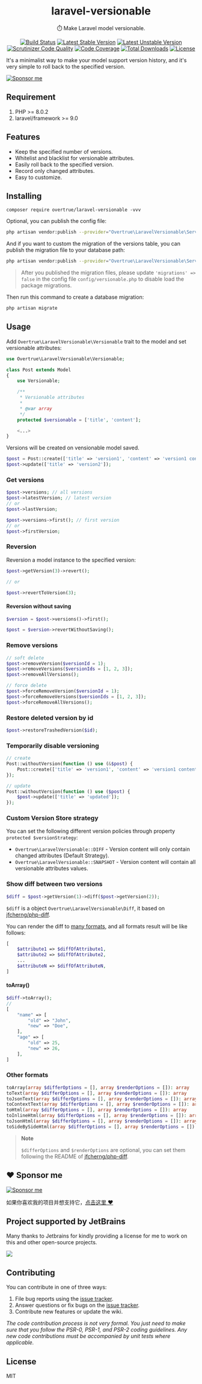 <h1 align="center"> laravel-versionable </h1>

<p align="center"> ⏱️ Make Laravel model versionable.</p>

<p align="center">
<a href="https://github.com/overtrue/laravel-versionable/actions"><img src="https://github.com/overtrue/laravel-versionable/workflows/CI/badge.svg" alt="Build Status"></a>
<a href="https://packagist.org/packages/overtrue/laravel-versionable"><img src="https://poser.pugx.org/overtrue/laravel-versionable/v/stable.svg" alt="Latest Stable Version"></a>
<a href="https://packagist.org/packages/overtrue/laravel-versionable"><img src="https://poser.pugx.org/overtrue/laravel-versionable/v/unstable.svg" alt="Latest Unstable Version"></a>
<a href="https://scrutinizer-ci.com/g/overtrue/laravel-versionable/?branch=master"><img src="https://scrutinizer-ci.com/g/overtrue/laravel-versionable/badges/quality-score.png?b=master" alt="Scrutinizer Code Quality"></a>
<a href="https://scrutinizer-ci.com/g/overtrue/laravel-versionable/?branch=master"><img src="https://scrutinizer-ci.com/g/overtrue/laravel-versionable/badges/coverage.png?b=master" alt="Code Coverage"></a>
<a href="https://packagist.org/packages/overtrue/laravel-versionable"><img src="https://poser.pugx.org/overtrue/laravel-versionable/downloads" alt="Total Downloads"></a>
<a href="https://packagist.org/packages/overtrue/laravel-versionable"><img src="https://poser.pugx.org/overtrue/laravel-versionable/license" alt="License"></a>
</p>

It's a minimalist way to make your model support version history, and it's very simple to roll back to the specified version.

[![Sponsor me](https://github.com/overtrue/overtrue/blob/master/sponsor-me-button-s.svg?raw=true)](https://github.com/sponsors/overtrue)

## Requirement

1. PHP >= 8.0.2
2. laravel/framework >= 9.0

## Features

-   Keep the specified number of versions.
-   Whitelist and blacklist for versionable attributes.
-   Easily roll back to the specified version.
-   Record only changed attributes.
-   Easy to customize.

## Installing

```shell
composer require overtrue/laravel-versionable -vvv
```

Optional, you can publish the config file:

```bash
php artisan vendor:publish --provider="Overtrue\LaravelVersionable\ServiceProvider" --tag=config
```

And if you want to custom the migration of the versions table, you can publish the migration file to your database path:

```bash
php artisan vendor:publish --provider="Overtrue\LaravelVersionable\ServiceProvider" --tag=migrations
```

> After you published the migration files, please update `'migrations' => false` in the config file `config/versionable.php` to disable load the package migrations.

Then run this command to create a database migration:

```bash
php artisan migrate
```

## Usage

Add `Overtrue\LaravelVersionable\Versionable` trait to the model and set versionable attributes:

```php
use Overtrue\LaravelVersionable\Versionable;

class Post extends Model
{
    use Versionable;

    /**
     * Versionable attributes
     *
     * @var array
     */
    protected $versionable = ['title', 'content'];

    <...>
}
```

Versions will be created on vensionable model saved.

```php
$post = Post::create(['title' => 'version1', 'content' => 'version1 content']);
$post->update(['title' => 'version2']);
```

### Get versions

```php
$post->versions; // all versions
$post->latestVersion; // latest version
// or
$post->lastVersion; 

$post->versions->first(); // first version
// or 
$post->firstVersion;
```

### Reversion

Reversion a model instance to the specified version:

```php
$post->getVersion(3)->revert();

// or

$post->revertToVersion(3);
```

#### Reversion without saving

```php
$version = $post->versions()->first();

$post = $version->revertWithoutSaving();
```

### Remove versions

```php
// soft delete
$post->removeVersion($versionId = 1);
$post->removeVersions($versionIds = [1, 2, 3]);
$post->removeAllVersions();

// force delete
$post->forceRemoveVersion($versionId = 1);
$post->forceRemoveVersions($versionIds = [1, 2, 3]);
$post->forceRemoveAllVersions();
```

### Restore deleted version by id

```php
$post->restoreTrashedVersion($id);
```

### Temporarily disable versioning

```php
// create
Post::withoutVersion(function () use (&$post) {
    Post::create(['title' => 'version1', 'content' => 'version1 content']);
});

// update
Post::withoutVersion(function () use ($post) {
    $post->update(['title' => 'updated']);
});
```

### Custom Version Store strategy

You can set the following different version policies through property `protected $versionStrategy`:

-   `Overtrue\LaravelVersionable::DIFF` - Version content will only contain changed attributes (Default Strategy).
-   `Overtrue\LaravelVersionable::SNAPSHOT` - Version content will contain all versionable attributes values.

### Show diff between two versions

```php
$diff = $post->getVersion(1)->diff($post->getVersion(2)); 
``` 

`$diff` is a object `Overtrue\LaravelVersionable\Diff`, it based on [jfcherng/php-diff](https://github.com/jfcherng/php-diff).

You can render the diff to [many formats](https://github.com/jfcherng/php-diff#introduction), and all formats result will be like follows:

```php
[
    $attribute1 => $diffOfAttribute1,
    $attribute2 => $diffOfAttribute2,
    ...
    $attributeN => $diffOfAttributeN,
]
```

#### toArray()

```php
$diff->toArray();
//
[
    "name" => [
        "old" => "John",
        "new" => "Doe",
    ],
    "age" => [
        "old" => 25,
        "new" => 26,
    ],
]
```

### Other formats

```php
toArray(array $differOptions = [], array $renderOptions = []): array
toText(array $differOptions = [], array $renderOptions = []): array
toJsonText(array $differOptions = [], array $renderOptions = []): array
toContextText(array $differOptions = [], array $renderOptions = []): array
toHtml(array $differOptions = [], array $renderOptions = []): array
toInlineHtml(array $differOptions = [], array $renderOptions = []): array
toJsonHtml(array $differOptions = [], array $renderOptions = []): array
toSideBySideHtml(array $differOptions = [], array $renderOptions = []): array
```

> **Note**
> 
> `$differOptions` and `$renderOptions` are optional, you can set them following the README of [jfcherng/php-diff](https://github.com/jfcherng/php-diff#example).

## :heart: Sponsor me

[![Sponsor me](https://github.com/overtrue/overtrue/blob/master/sponsor-me.svg?raw=true)](https://github.com/sponsors/overtrue)

如果你喜欢我的项目并想支持它，[点击这里 :heart:](https://github.com/sponsors/overtrue)

## Project supported by JetBrains

Many thanks to Jetbrains for kindly providing a license for me to work on this and other open-source projects.

[![](https://resources.jetbrains.com/storage/products/company/brand/logos/jb_beam.svg)](https://www.jetbrains.com/?from=https://github.com/overtrue)

## Contributing

You can contribute in one of three ways:

1. File bug reports using the [issue tracker](https://github.com/overtrue/laravel-versionable/issues).
2. Answer questions or fix bugs on the [issue tracker](https://github.com/overtrue/laravel-versionable/issues).
3. Contribute new features or update the wiki.

_The code contribution process is not very formal. You just need to make sure that you follow the PSR-0, PSR-1, and PSR-2 coding guidelines. Any new code contributions must be accompanied by unit tests where applicable._

## License

MIT
